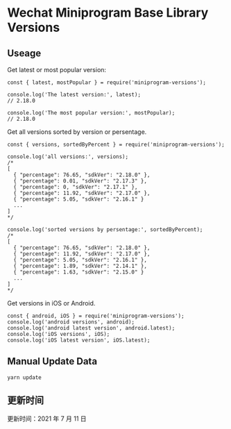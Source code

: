 
# Wechat Miniprogram Base Library Versions

## Useage

Get latest or most popular version:

```;
const { latest, mostPopular } = require('miniprogram-versions');

console.log('The latest version:', latest);
// 2.18.0

console.log('The most popular version:', mostPopular);
// 2.18.0

```

Get all versions sorted by version or persentage.

```
const { versions, sortedByPercent } = require('miniprogram-versions');

console.log('all versions:', versions);
/*
[
  { "percentage": 76.65, "sdkVer": "2.18.0" },
  { "percentage": 0.01, "sdkVer": "2.17.3" },
  { "percentage": 0, "sdkVer": "2.17.1" },
  { "percentage": 11.92, "sdkVer": "2.17.0" },
  { "percentage": 5.05, "sdkVer": "2.16.1" }
  ...
]
*/

console.log('sorted versions by persentage:', sortedByPercent);
/*
[
  { "percentage": 76.65, "sdkVer": "2.18.0" },
  { "percentage": 11.92, "sdkVer": "2.17.0" },
  { "percentage": 5.05, "sdkVer": "2.16.1" },
  { "percentage": 1.89, "sdkVer": "2.14.1" },
  { "percentage": 1.63, "sdkVer": "2.15.0" }
  ...
]
*/
```

Get versions in iOS or Android.

```
const { android, iOS } = require('miniprogram-versions');
console.log('android versions', android);
console.log('android latest version', android.latest);
console.log('iOS versions', iOS);
console.log('iOS latest version', iOS.latest);
```

## Manual Update Data

```
yarn update
```

## 更新时间

更新时间：2021 年 7 月 11 日
